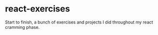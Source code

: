 # react-exercises
Start to finish, a bunch of exercises and projects I did throughout my react cramming phase.
